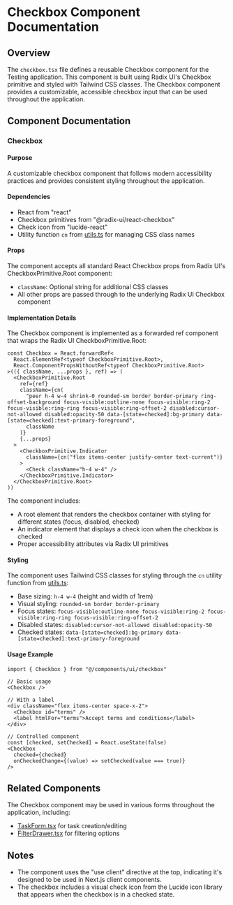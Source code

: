 # Checkbox Component Documentation

## Overview
The `checkbox.tsx` file defines a reusable Checkbox component for the Testing application. This component is built using Radix UI's Checkbox primitive and styled with Tailwind CSS classes. The Checkbox component provides a customizable, accessible checkbox input that can be used throughout the application.

## Component Documentation

### Checkbox

#### Purpose
A customizable checkbox component that follows modern accessibility practices and provides consistent styling throughout the application.

#### Dependencies
- React from "react"
- Checkbox primitives from "@radix-ui/react-checkbox"
- Check icon from "lucide-react"
- Utility function `cn` from [utils.ts](../../lib/utils.md) for managing CSS class names

#### Props
The component accepts all standard React Checkbox props from Radix UI's CheckboxPrimitive.Root component:
- `className`: Optional string for additional CSS classes
- All other props are passed through to the underlying Radix UI Checkbox component

#### Implementation Details

The Checkbox component is implemented as a forwarded ref component that wraps the Radix UI CheckboxPrimitive.Root:

```tsx
const Checkbox = React.forwardRef<
  React.ElementRef<typeof CheckboxPrimitive.Root>,
  React.ComponentPropsWithoutRef<typeof CheckboxPrimitive.Root>
>(({ className, ...props }, ref) => (
  <CheckboxPrimitive.Root
    ref={ref}
    className={cn(
      "peer h-4 w-4 shrink-0 rounded-sm border border-primary ring-offset-background focus-visible:outline-none focus-visible:ring-2 focus-visible:ring-ring focus-visible:ring-offset-2 disabled:cursor-not-allowed disabled:opacity-50 data-[state=checked]:bg-primary data-[state=checked]:text-primary-foreground",
      className
    )}
    {...props}
  >
    <CheckboxPrimitive.Indicator
      className={cn("flex items-center justify-center text-current")}
    >
      <Check className="h-4 w-4" />
    </CheckboxPrimitive.Indicator>
  </CheckboxPrimitive.Root>
))
```

The component includes:
- A root element that renders the checkbox container with styling for different states (focus, disabled, checked)
- An indicator element that displays a check icon when the checkbox is checked
- Proper accessibility attributes via Radix UI primitives

#### Styling
The component uses Tailwind CSS classes for styling through the `cn` utility function from [utils.ts](../../lib/utils.md):
- Base sizing: `h-4 w-4` (height and width of 1rem)
- Visual styling: `rounded-sm border border-primary`
- Focus states: `focus-visible:outline-none focus-visible:ring-2 focus-visible:ring-ring focus-visible:ring-offset-2`
- Disabled states: `disabled:cursor-not-allowed disabled:opacity-50`
- Checked states: `data-[state=checked]:bg-primary data-[state=checked]:text-primary-foreground`

#### Usage Example
```tsx
import { Checkbox } from "@/components/ui/checkbox"

// Basic usage
<Checkbox />

// With a label
<div className="flex items-center space-x-2">
  <Checkbox id="terms" />
  <label htmlFor="terms">Accept terms and conditions</label>
</div>

// Controlled component
const [checked, setChecked] = React.useState(false)
<Checkbox 
  checked={checked} 
  onCheckedChange={(value) => setChecked(value === true)} 
/>
```

## Related Components
The Checkbox component may be used in various forms throughout the application, including:
- [TaskForm.tsx](../tasks/TaskForm.md) for task creation/editing
- [FilterDrawer.tsx](../projects/FilterDrawer.md) for filtering options

## Notes
- The component uses the "use client" directive at the top, indicating it's designed to be used in Next.js client components.
- The checkbox includes a visual check icon from the Lucide icon library that appears when the checkbox is in a checked state.